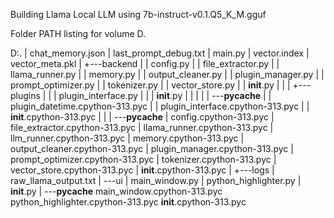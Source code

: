 Building Llama Local LLM using 7b-instruct-v0.1.Q5_K_M.gguf

Folder PATH listing for volume D. 

D:.
|   chat_memory.json
|   last_prompt_debug.txt
|   main.py
|   vector.index
|   vector_meta.pkl
|
+---backend
|   |   config.py
|   |   file_extractor.py
|   |   llama_runner.py
|   |   memory.py
|   |   output_cleaner.py
|   |   plugin_manager.py
|   |   prompt_optimizer.py
|   |   tokenizer.py
|   |   vector_store.py
|   |   __init__.py
|   |
|   +---plugins
|   |   |   plugin_interface.py
|   |   |   __init__.py
|   |   |
|   |   \---__pycache__
|   |           plugin_datetime.cpython-313.pyc
|   |           plugin_interface.cpython-313.pyc
|   |           __init__.cpython-313.pyc
|   |
|   \---__pycache__
|           config.cpython-313.pyc
|           file_extractor.cpython-313.pyc
|           llama_runner.cpython-313.pyc
|           llm_runner.cpython-313.pyc
|           memory.cpython-313.pyc
|           output_cleaner.cpython-313.pyc
|           plugin_manager.cpython-313.pyc
|           prompt_optimizer.cpython-313.pyc
|           tokenizer.cpython-313.pyc
|           vector_store.cpython-313.pyc
|           __init__.cpython-313.pyc
|
+---logs
|       raw_llama_output.txt
|
\---ui
    |   main_window.py
    |   python_highlighter.py
    |   __init__.py
    |
    \---__pycache__
            main_window.cpython-313.pyc
            python_highlighter.cpython-313.pyc
            __init__.cpython-313.pyc
